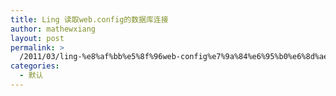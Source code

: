 ```yaml
---
title: Ling 读取web.config的数据库连接
author: mathewxiang
layout: post
permalink: >
  /2011/03/ling-%e8%af%bb%e5%8f%96web-config%e7%9a%84%e6%95%b0%e6%8d%ae%e5%ba%93%e8%bf%9e%e6%8e%a5/
categories:
  - 默认
---
```

<sup></sup>